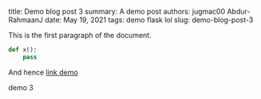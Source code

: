 title:   Demo blog post 3
summary: A demo post
authors: jugmac00
         Abdur-RahmaanJ
date:    May 19, 2021
tags: demo
      flask
      lol
slug: demo-blog-post-3


This is the first paragraph of the document.


```python
def x():
    pass
```


And hence [link demo](https://flaskcwg.github.io)

demo 3